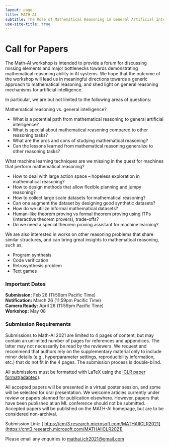 ```yaml
---
layout: page
title: MATH-AI
subtitle: The Role of Mathematical Reasoning in General Artificial Intelligence
use-site-title: true
---
```


# Call for Papers
The Math-AI workshop is intended to provide a forum for discussing missing elements and major bottlenecks towards demonstrating mathematical reasoning ability in AI systems. We hope that the outcome of the workshop will lead us in meaningful directions towards a generic approach to mathematical reasoning, and shed light on general reasoning mechanisms for artificial intelligence.

In particular, we are but not limited to the following areas of questions: 

Mathematical reasoning vs. general intelligence?

* What is a potential path from mathematical reasoning to general artificial intelligence?
* What is special about mathematical reasoning compared to other reasoning tasks?
* What are the pros and cons of studying mathematical reasoning?
* Can the lessons learned from mathematical reasoning generalize to other reasoning tasks?

What machine learning techniques are we missing in the quest for machines that perform mathematical reasoning?

* How to deal with large action space – hopeless exploration in mathematical reasoning?
* How to design methods that allow flexible planning and jumpy reasoning?
* How to collect large scale datasets for mathematical reasoning?
* Can one augment the dataset by designing good synthetic datasets?
* How do we utilize informal mathematical datasets?
* Human-like theorem proving vs formal theorem proving using ITPs (interactive theorem provers), trade-offs?
* Do we need a special theorem proving assistant for machine learning?

We are also interested in works on other reasoning problems that share similar structures, and can bring great insights to mathematical reasoning, such as,
* Program synthesis
* Code verification
* Retrosynthesis problem
* Text games

### Important Dates 

<!--{% include dates.md %} <a href="{site.url}/2020/img/KR2ML2020_template.zip">NeurIPS paper format (adapted)</a>. -->
**Submission:** Feb 26 (11:59pm Pacific Time) <br>
**Notification:** March 26 (11:59pm Pacific Time) <br>
**Camera Ready:** April 26 (11:59pm Pacific Time) <br>
**Workshop:** May 08 

### Submission Requirements

Submissions to Math-AI 2021 are limited to 4 pages of content, but may contain an unlimited number of pages for references and appendices. The latter may not necessarily be read by the reviewers. We request and recommend that authors rely on the supplementary material only to include minor details (e.g., hyperparameter settings, reproducibility information, etc.) that do not fit in the 4 pages. The submission process is double-blind.

All submissions must be formatted with LaTeX using the [ICLR paper format(adapted)](img/iclr2021.zip).

All accepted papers will be presented in a virtual poster session, and some will be selected for oral presentation. We welcome articles currently under review or papers planned for publication elsewhere. However, papers that have been published at an ML conference should not be submitted. Accepted papers will be published on the MATH-AI homepage, but are to be considered non-archival. 

Submission Link: [ https://cmt3.research.microsoft.com/MATHAIICLR2021](https://cmt3.research.microsoft.com/MATHAIICLR2021)

Please email any enquiries to [mathai.iclr2021@gmail.com](mailto:mathai.iclr2021@gmail.com)
